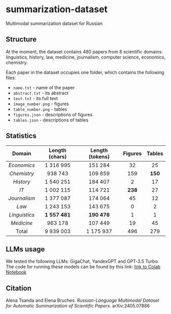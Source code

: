 # summarization-dataset
Multimodal summarization dataset for Russian

## Structure
At the moment, the dataset contains 480 papers from 8 scientific domains: linguistics, history, law, medicine, journalism, computer science, economics, chemistry.

Each paper in the dataset occupies one folder, which contains the following files:

* `name.txt` - name of the paper
* `abstract.txt` - its abstract
* `text.txt` - its full text
* `image_number.png` - figures
* `table_number.png` - tables 
* `figures.json` - descriptions of figures
* `tables.json` - descriptions of tables

## Statistics

|   **Domain**  | **Length (chars)** | **Length (tokens)** | **Figures** | **Tables** |
|:-------------:|:------------------:|:-------------------:|:-----------:|:----------:|
| _Economics_   |      1 316 995     |       151 284       |      32     |     25     |
| _Chemistry_   |       938 743      |       109 859       |     159     |   **150**  |
| _History_     |      1 540 251     |       184 407       |      2      |     17     |
| _IT_          |      1 002 115     |       114 721       |   **238**   |     27     |
| _Journalism_  |      1 377 087     |       174 064       |      45     |     12     |
| _Law_         |      1 243 153     |       143 675       |      0      |      2     |
| _Linguistics_ |    **1 557 481**   |     **190 478**     |      1      |      1     |
| _Medicine_    |       963 178      |       107 449       |      19     |     45     |
| Total         |      9 939 003     |      1 175 937      |     496     |     279    |

## LLMs usage

We tested the following LLMs: GigaChat, YandexGPT and GPT-3.5 Turbo. The code for running these models can be found by this link: [link to Colab Notebook](https://drive.google.com/file/d/1pUm5R28xea5FQRbL4VciE38cb2E2mpQ3/view?usp=sharing)

## Citation

Alena Tsanda and Elena Bruches. _Russian-Language Multimodal Dataset for Automatic Summarization of Scientific Papers_. arXiv:2405.07886
